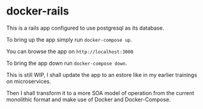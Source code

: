 # docker-rails

This is a rails app configured to use postgresql as its database. 

To bring up the app simply run `docker-compose up`. 

You can browse the app on `http://localhost:3000`

To bring the app down run `docker-compose down`.

This is still WIP, I shall update the app to an estore like in my earlier trainings on microservices. 

Then I shall transform it to a more SOA model of operation from the current monolithic format and make use of Docker and Docker-Compose.